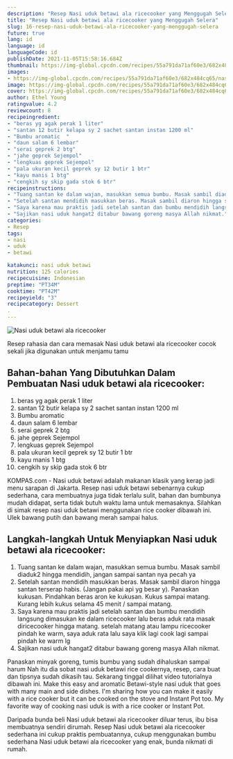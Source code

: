 ```yaml
---
description: "Resep Nasi uduk betawi ala ricecooker yang Menggugah Selera"
title: "Resep Nasi uduk betawi ala ricecooker yang Menggugah Selera"
slug: 16-resep-nasi-uduk-betawi-ala-ricecooker-yang-menggugah-selera
future: true
lang: id
language: id
languageCode: id
publishDate: 2021-11-05T15:58:16.684Z 
thumbnail: https://img-global.cpcdn.com/recipes/55a791da71af60e3/682x484cq65/nasi-uduk-betawi-ala-ricecooker-foto-resep-utama.png
images:
- https://img-global.cpcdn.com/recipes/55a791da71af60e3/682x484cq65/nasi-uduk-betawi-ala-ricecooker-foto-resep-utama.png
image: https://img-global.cpcdn.com/recipes/55a791da71af60e3/682x484cq65/nasi-uduk-betawi-ala-ricecooker-foto-resep-utama.png
cover: https://img-global.cpcdn.com/recipes/55a791da71af60e3/682x484cq65/nasi-uduk-betawi-ala-ricecooker-foto-resep-utama.png
author: Ethel Young
ratingvalue: 4.2
reviewcount: 8
recipeingredient:
- "beras yg agak perak 1 liter"
- "santan 12 butir kelapa sy 2 sachet santan instan 1200 ml"
- "Bumbu aromatic  "
- "daun salam 6 lembar"
- "serai geprek 2 btg"
- "jahe geprek Sejempol"
- "lengkuas geprek Sejempol"
- "pala ukuran kecil geprek sy 12 butir 1 btr"
- "kayu manis 1 btg"
- "cengkih sy skip gada stok 6 btr"
recipeinstructions:
- "Tuang santan ke dalam wajan, masukkan semua bumbu. Masak sambil diaduk2 hingga mendidih, jangan sampai santan nya pecah ya"
- "Setelah santan mendidih masukkan beras. Masak sambil diaron hingga santan terserap habis. (Jangan pakai api yg besar y). Panaskan kukusan. Pindahkan beras aron ke kukusan. Kukus sampai matang. Kurang lebih kukus selama 45 menit / sampai matang."
- "Saya karena mau praktis jadi setelah santan dan bumbu mendidih langsung dimasukan ke dalam ricecooker lalu beras aduk rata masak diricecooker hingga matang. setelah matang atau lampu ricecooker pindah ke warm, saya aduk rata lalu saya klik lagi cook lagi sampai pindah ke warm lg"
- "Sajikan nasi uduk hangat2 ditabur bawang goreng masya Allah nikmat."
categories:
- Resep
tags:
- nasi
- uduk
- betawi

katakunci: nasi uduk betawi 
nutrition: 125 calories
recipecuisine: Indonesian
preptime: "PT34M"
cooktime: "PT42M"
recipeyield: "3"
recipecategory: Dessert
. 
---
```



![Nasi uduk betawi ala ricecooker](https://img-global.cpcdn.com/recipes/55a791da71af60e3/682x484cq65/nasi-uduk-betawi-ala-ricecooker-foto-resep-utama.png)

Resep rahasia dan cara memasak  Nasi uduk betawi ala ricecooker cocok sekali jika digunakan untuk menjamu tamu

<!--inarticleads1-->

## Bahan-bahan Yang Dibutuhkan Dalam Pembuatan Nasi uduk betawi ala ricecooker:

1. beras yg agak perak 1 liter
1. santan 12 butir kelapa sy 2 sachet santan instan 1200 ml
1. Bumbu aromatic  
1. daun salam 6 lembar
1. serai geprek 2 btg
1. jahe geprek Sejempol
1. lengkuas geprek Sejempol
1. pala ukuran kecil geprek sy 12 butir 1 btr
1. kayu manis 1 btg
1. cengkih sy skip gada stok 6 btr

KOMPAS.com - Nasi uduk betawi adalah makanan klasik yang kerap jadi menu sarapan di Jakarta. Resep nasi uduk betawi sebenarnya cukup sederhana, cara membuatnya juga tidak terlalu sulit, bahan dan bumbunya mudah didapat, serta tidak butuh waktu lama untuk memasaknya. Silahkan di simak resep nasi uduk betawi menggunakan rice cooker dibawah ini. Ulek bawang putih dan bawang merah sampai halus. 

<!--inarticleads2-->

## Langkah-langkah Untuk Menyiapkan Nasi uduk betawi ala ricecooker:

1. Tuang santan ke dalam wajan, masukkan semua bumbu. Masak sambil diaduk2 hingga mendidih, jangan sampai santan nya pecah ya
1. Setelah santan mendidih masukkan beras. Masak sambil diaron hingga santan terserap habis. (Jangan pakai api yg besar y). Panaskan kukusan. Pindahkan beras aron ke kukusan. Kukus sampai matang. Kurang lebih kukus selama 45 menit / sampai matang.
1. Saya karena mau praktis jadi setelah santan dan bumbu mendidih langsung dimasukan ke dalam ricecooker lalu beras aduk rata masak diricecooker hingga matang. setelah matang atau lampu ricecooker pindah ke warm, saya aduk rata lalu saya klik lagi cook lagi sampai pindah ke warm lg
1. Sajikan nasi uduk hangat2 ditabur bawang goreng masya Allah nikmat.


Panaskan minyak goreng, tumis bumbu yang sudah dihaluskan sampai harum Nah itu dia sobat nasi uduk betawi rice cookernya, resep, cara buat dan tipsnya sudah dikasih tau. Sekarang tinggal dilihat video tutorialnya dibawah ini. Make this easy and aromatic Betawi-style nasi uduk that goes with many main and side dishes. I&#39;m sharing how you can make it easily with a rice cooker but it can be cooked on the stove and Instant Pot too. My favorite way of cooking nasi uduk is with a rice cooker or Instant Pot. 

Daripada bunda beli  Nasi uduk betawi ala ricecooker  diluar terus, ibu  bisa membuatnya sendiri dirumah. Resep  Nasi uduk betawi ala ricecooker  sederhana ini cukup praktis pembuatannya, cukup menggunakan bumbu sederhana  Nasi uduk betawi ala ricecooker  yang enak, bunda nikmati di rumah.
